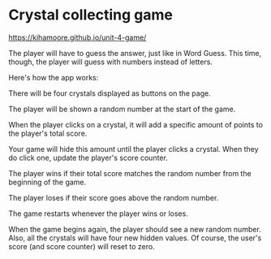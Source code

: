 # Crystal collecting game

https://kihamoore.github.io/unit-4-game/

The player will have to guess the answer, just like in Word Guess. This time, though, the player will guess with numbers instead of letters.

Here's how the app works:

There will be four crystals displayed as buttons on the page.

The player will be shown a random number at the start of the game.

When the player clicks on a crystal, it will add a specific amount of points to the player's total score.

Your game will hide this amount until the player clicks a crystal.
When they do click one, update the player's score counter.

The player wins if their total score matches the random number from the beginning of the game.

The player loses if their score goes above the random number.

The game restarts whenever the player wins or loses.

When the game begins again, the player should see a new random number. Also, all the crystals will have four new hidden values. Of course, the user's score (and score counter) will reset to zero.


